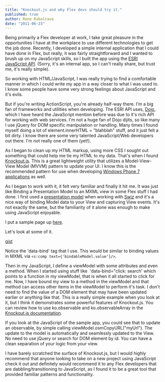 ```yaml
---
title: "Knockout.js and why Flex devs should try it."
published: true
author: Rene Rubalcava
date: "2011-06-23"
---
```


Being primarily a Flex developer at work, I take great pleasure in the opportunities I have at the workplace to use different technologies to get the job done. Recently, I developed a simple internal application that I could have done in Flex, but really, it was fairly straightforward and I wanted to brush up on my JavaScript skills, so I built the app using the [ESRI JavaScript API](http://help.arcgis.com/EN/webapi/javascript/arcgis/index.html). (Sorry, it's an internal app, so I can't really share, but trust me, it's really simple).

So working with HTML/JavaScript, I was really trying to find a comfortable manner in which I could write my app in a way closer to what I was used to. I know some people have some very strong feelings about JavaScript and it's evils.

But if you're writing ActionScript, you're already half-way there. I'm a big fan of frameworks and utilities when developing. The ESRI API uses, [Dojo](http://dojotoolkit.org/), which I have heard the JavaScript mention before was due to it's rich API for working with web services. I'm not a huge fan of Dojo dijits, so like many I use jQuery for DOM specific manipulation or handling. Many times I found myself doing a lot of element.innerHTML = "blahblah" stuff, and it just felt a bit dirty. I know there are some very talented JavaScript/Web developers out there. I'm not really one of them (yet!).

As I began to clean up my HTML markup, using more CSS I sought out something that could help me tie my HTML to my data. That's when I found [Knockout.js](http://knockoutjs.com/). This is a great lightweight utility that utilizes a Model-View-View Model (MVVM) pattern to update your UI. I know this is the recommended pattern for use when developing [Windows Phone 7 applications](http://codingsolutions.blogspot.com/2010/03/windows-phone-7-tdd-kata-using-mvvm-and.html) as well.

As I began to work with it, it felt very familiar and finally it hit me. It was just like Binding a Presentation Model to an MXML view in some Flex stuff I had done. I first used a [presentation model](http://www.benclinkinbeard.com/2009/05/swiz-example-application-with-presentation-model-pattern/) when working with [Swiz](http://swizframework.org/) and it's a nice way of binding Model data to your View and capturing View events. It's not exactly the same, but the familiarity of it alone was enough to make using JavaScript enjoyable.

I put a sample page up [here](http://www.odoe.net/thelab/js/koforflex/).

Let's look at some of it.

[gist](https://gist.github.com/odoe/1043313)

Notice the 'data-bind' tag that I use. This would be similar to binding values in MXML via `<s:comp text={'bindableModel.value'}/>`.

Then in my JavaScript, I define a viewModel with some attributes and even a method. When I started using stuff like  'data-bind="click: search' which points to a function in my viewModel, that is when it all started to click for me. Now, I have bound my view to a method in the viewModel and that method can access other items in the viewModel to perform it's task. I don't need to find the value of a DOM element that may have been updated earlier or anything like that. This is a really simple example when you look at it, but I think it demonstrates some powerful features of Knockout.js. You can review how to use ko.observable and ko.observableArray in the [Knockout.js documentation](http://knockoutjs.com/documentation/introduction.html).

If you look at the JavaScript of the sample app, you could see that to update an observable, by simple calling viewModel.osmCopyURL("myUrl"). The update to the model is automatically and seamlessly updated to the View. No need to use jQuery or search for DOM element by id. You can have a clean separation of your logic from your view.

I have barely scratched the surface of Knockout.js, but I would highly recommend that anyone looking to take on a new project using JavaScript check it out and definitely would recommend it to any Flex developers that are dabbling/transitioning to JavaScript, as I found it to be a great tool that provided familiar patterns and functionality.
